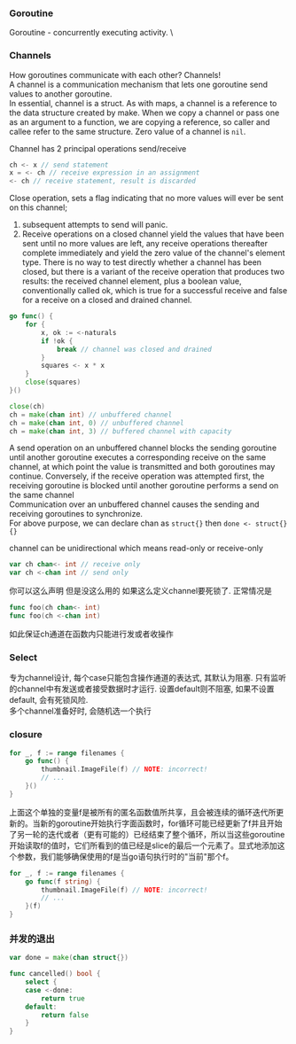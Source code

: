 ### Goroutine
Goroutine - concurrently executing activity. \
### Channels
How goroutines communicate with each other? Channels!\
A channel is a communication mechanism that lets one goroutine send values to another goroutine. \
In essential, channel is a struct.
As with maps, a channel is a reference to the data structure created by make. When we copy a channel or pass one as an argument to a function, we are copying a reference, so caller and callee refer to the same structure. Zero value of a channel is `nil`.

Channel has 2 principal operations send/receive
```go
ch <- x // send statement
x = <- ch // receive expression in an assignment 
<- ch // receive statement, result is discarded
```
Close operation, sets a flag indicating that no more values will ever be sent on this channel; 
1. subsequent attempts to send will panic.
2. Receive operations on a closed channel yield the values that have been sent until no more values are left, any receive operations thereafter complete immediately and yield the zero value of the channel's element type.
There is no way to test directly whether a channel has been closed, but there is a variant of the receive operation that produces two results: the received channel element, plus a boolean value, conventionally called ok, which is true for a successful receive and false for a receive on a closed and drained channel.
```go
go func() {
    for {
        x, ok := <-naturals
        if !ok {
            break // channel was closed and drained
        }
        squares <- x * x
    }
    close(squares)
}()
```

```go
close(ch)
ch = make(chan int) // unbuffered channel
ch = make(chan int, 0) // unbuffered channel
ch = make(chan int, 3) // buffered channel with capacity
```
A send operation on an unbuffered channel blocks the sending goroutine until another goroutine executes a corresponding receive on the same channel, at which point the value is transmitted and both goroutines may continue. Conversely, if the receive operation was attempted first, the receiving goroutine is blocked until another goroutine performs a send on the same channel\
Communication over an unbuffered channel causes the sending and receiving goroutines to synchronize.\
For above purpose, we can declare chan as `struct{}` then `done <- struct{}{}`

channel can be unidirectional which means read-only or receive-only
```go
var ch chan<- int // receive only
var ch <-chan int // send only
```
你可以这么声明 但是没这么用的 如果这么定义channel要死锁了. 正常情况是
```go
func foo(ch chan<- int)
func foo(ch <-chan int)
```
如此保证ch通道在函数内只能进行发或者收操作

### Select
专为channel设计, 每个case只能包含操作通道的表达式, 其默认为阻塞. 只有监听的channel中有发送或者接受数据时才运行. 设置default则不阻塞, 如果不设置default, 会有死锁风险.\
多个channel准备好时, 会随机选一个执行

### closure
```go
for _, f := range filenames {
    go func() {
        thumbnail.ImageFile(f) // NOTE: incorrect!
        // ...
    }()
}
```
上面这个单独的变量f是被所有的匿名函数值所共享，且会被连续的循环迭代所更新的。当新的goroutine开始执行字面函数时，for循环可能已经更新了f并且开始了另一轮的迭代或者（更有可能的）已经结束了整个循环，所以当这些goroutine开始读取f的值时，它们所看到的值已经是slice的最后一个元素了。显式地添加这个参数，我们能够确保使用的f是当go语句执行时的"当前"那个f。
```go
for _, f := range filenames {
    go func(f string) {
        thumbnail.ImageFile(f) // NOTE: incorrect!
        // ...
    }(f)
}
```
### 并发的退出
```go
var done = make(chan struct{})

func cancelled() bool {
    select {
    case <-done:
        return true
    default:
        return false
    }
}
```
